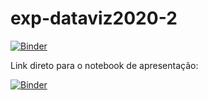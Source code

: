 # exp-dataviz2020-2

[![Binder](https://mybinder.org/badge_logo.svg)](https://mybinder.org/v2/gh/matheusmota/exp-dataviz2020-2/HEAD)


Link direto para o notebook de apresentação:

[![Binder](https://mybinder.org/badge_logo.svg)](https://mybinder.org/v2/gh/matheusmota/exp-dataviz2020-2/HEAD?filepath=ApresentacaoDemo.ipynb)

